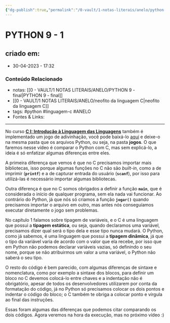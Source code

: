 ```yaml
---
{"dg-publish":true,"permalink":"/0-vault/1-notas-literais/anelo/python-9-1/","tags":["python","linguagem-c","ANELO"],"dgHomeLink":true,"dgShowLocalGraph":true,"dgShowFileTree":true,"dgEnableSearch":true}
---
```


# PYTHON 9 - 1

## criado em: 
-  30-04-2023 - 17:32

### Conteúdo Relacionado
- notas: [[0 - VAULT/1 NOTAS LITERAIS/ANELO/PYTHON 9 - final\|PYTHON 9 - final]]
- [[0 - VAULT/1 NOTAS LITERAIS/ANELO/neofito da linguagem C\|neofito da linguagem C]]
- tags: #python #linguagem-c #ANELO 
- Fontes & Links: 

---

No curso [**C I: Introdução à Linguagem das Linguagens**](https://cursos.alura.com.br/course/introducao-a-programacao-com-c-parte-1) também é implementado um jogo de adivinhação, você pode baixá-lo [aqui](https://s3.amazonaws.com/caelum-online-public/python3/files/adivinhacao.c) e deixe-o na mesma pasta que os arquivos Python, ou seja, na pasta **jogos**. O que faremos nesse vídeo é comparar o Python com C, mas sem explicá-lo, a ideia é só enfatizar algumas diferenças entre eles.

A primeira diferença que vemos é que no C precisamos importar mais bibliotecas, isso porque algumas funções no C não são _built-in_, como a de imprimir (**`printf`**) e a de capturar entrada do usuário (**`scanf`**), por isso para utilizá-las é necessário importar algumas bibliotecas.

Outra diferença é que no C somos obrigados a definir a função **`main`**, que é considerada o início de qualquer programa, sem ela nada vai funcionar. Ao contrário do Python, já que nós só criamos a função **`jogar()`** quando precisamos importar o arquivo em outro, mas antes nós conseguíamos executar diretamente o jogo sem problemas.

No capítulo 1 falamos sobre tipagem de variáveis, e o C é uma linguagem que possui a **tipagem estática**, ou seja, quando declaramos uma variável, precisamos dizer qual será o tipo dela e esse tipo nunca mudará. O Python, como já sabemos, é uma linguagem que possui a **tipagem dinâmica**, já que o tipo da variável varia de acordo com o valor que ela recebe, por isso que em Python não podemos declarar variáveis vazias, só definindo o seu nome, porque se não atribuirmos um valor a uma variável, o Python não saberá o seu tipo.

O resto do código é bem parecido, com algumas diferenças de sintaxe e nomenclatura, como por exemplo a sintaxe dos blocos, para definir um bloco no C devemos colocá-lo entre chaves e a indentação não é obrigatório, apesar de todos os desenvolvedores utilizarem por conta da formatação do código, já no Python só precisamos colocar os dois pontos e indentar o código do bloco; o C também te obriga a colocar ponto e vírgula ao final das instruções.

Essas foram algumas das diferenças que podemos citar comparando os dois códigos. Agora veremos na hora da execução, mas no próximo vídeo :)